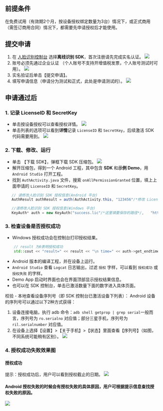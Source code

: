 ## 前提条件
在免费试用（有效期2个月，按设备授权绑定数量为3台）情况下，或正式商用（需签订商用合同）情况下，都需要先申请授权后才能使用。


## 提交申请
1. 在 [人脸识别控制台](https://console.cloud.tencent.com/aiface/sdk)  选择**离线识别 SDK**，首次注册请先完成实名认证。
![](https://main.qcloudimg.com/raw/5908d46ce3bd1d7b10fe8aa067c15bf3.png)
2. 账号必须先通过企业认证 （个人账号不支持开增值税发票，个人账号测试时可用）。
![](https://main.qcloudimg.com/raw/828a144bb1051fe9de46140f05f9aa5a.png)
3. 实名验证后单击【提交申请】。
4. 填写申请信息（申请分为测试和正式，此处是申请测试的）。
![](https://main.qcloudimg.com/raw/545c672c430b3e3123349120fcd474c2.png)

## 申请通过后

### 1. 记录 LicenseID 和 SecretKey
- 单击按设备授权可以查看授权详情。
![](https://main.qcloudimg.com/raw/b2798e01947a0b2cec2d81f7c45e0512.png)
- 单击列表的选项可以看到**详情**记录 `LicenseID` 和 `SecretKey`，后续激活 SDK 代码需要用到。
![](https://main.qcloudimg.com/raw/d51c88618341f15520f6c72f5ad22ad0.png)

### 2. 下载、修改、运行

- 单击 【下载 SDK】，弹框下载 SDK 压缩包。
![](https://main.qcloudimg.com/raw/061bccda0ddd13234540b1237373e866.png)
- 解开压缩包，得到一个 Android 工程，其中包含 **SDK** 和**示例 Demo**，用 `Android Studio` 打开工程。
- 找到 `AuthActivity.java` 文件，搜索 `onAllPermissionGranted` 位置，填上上面申请的 `LicenseID` 和 `SecretKey`。 

```java
   // 请修改人脸识别 SDK 授权信息(Android 平台)
   AuthResult authResult = auth(AuthActivity.this, "123456"/*修改 LicenseID 为实际的值*/, "Y7QinfHe6CF3bsuq"/*修改 SecretKey 为实际的值*/);
```
```c++
   //请修改人脸识别 SDK 授权信息(Windows 平台)
   KeyAuth* auth = new KeyAuth("success.lic"/*这里填要保存的路径*/,   "https://license.youtu.qq.com/youtu/sdklicenseapi/license_generate", "123456"/*修改 LicenseID 为实际的值*/, "Y7QinfHe6CF3bsuq"/*修改 SecretKey 为实际的值*/);
```

### 3. 检查设备是否授权成功
- Windows 授权成功会在控制台打印授权结果。
```c++
    // result 为0表明授权成功	
    std::cout << "result=" << result << "\n time=" << auth->get_endtime() << std::endl; 
```

- Android 版本的编译工程，并在设备上运行。
- `Android Studio` 查看 `Logcat` 日志输出，过滤 `授权` 字样，可以看到 `授权成功` 或 `授权失败` 的字样。
- Demo App 启动时界面也会在界面顶部显示授权结果信息。
- 也可以在 SDK 控制台，单击已激活数量下面的数字进入具体页面。

校验 - 本地查看设备序列号（即 SDK 控制台已激活设备下列表）：
Android 设备的序列号可以通过以下2种方式获得：
1. 设备连接电脑，执行 adb 命令：`adb shell getprop | grep serial`一般而言，序列号为 `ro.serialno` 对应值；部分三星手机，序列号为 `ril.serialnumber` 对应值。
2. 在设备上选择【设置】>【关于手机】>【状态】里面查看【序列号】（如图，不同系统可能稍有区别）。
![](https://main.qcloudimg.com/raw/6e80f660699c3900f6639e3e75643fe3.png)

  

### 4. 授权成功失败效果图
#### 授权成功
提示：授权成功后，用户可以看到授权截止的日期。
![](https://main.qcloudimg.com/raw/dde7a983859fb76eb0c4ad69d08eea73.png)

#### Android 授权失败的时候会有授权失败的具体原因，用户可根据提示信息查找授权失败的原因。
![](https://main.qcloudimg.com/raw/c9f359bceb962c9a75c98948831719d5.png)

